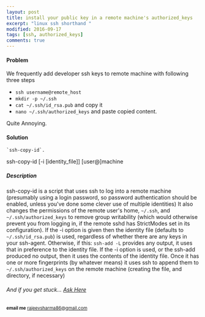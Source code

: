 ```yaml
---
layout: post
title: install your public key in a remote machine's authorized_keys
excerpt: "linux ssh shorthand "
modified: 2016-09-17
tags: [ssh, authorized_keys]
comments: true
---
```



#### Problem
We frequently add developer ssh keys to remote machine with following three steps

 * `ssh username@remote_host`
 * `mkdir -p ~/.ssh`
 * `cat ~/.ssh/id_rsa.pub` and copy it
 * `nano ~/.ssh/authorized_keys` and paste copied content.

Quite Annoying.

#### Solution
    `ssh-copy-id`.

ssh-copy-id [-i [identity_file]] [user@]machine

##### Description

ssh-copy-id is a script that uses ssh to log into a remote
machine (presumably using a login password, so password
authentication should be enabled, unless you've done some
clever use of multiple identities) It also changes the
permissions of the remote user's home, `~/.ssh`, and
`~/.ssh/authorized_keys` to remove group writability
(which would otherwise prevent you from logging in, if
the remote sshd has StrictModes set in its configuration).
If the -i option is given then the identity file (defaults
to `~/.ssh/id_rsa.pub`) is used, regardless of whether
there are any keys in your ssh-agent. Otherwise, if this:
`ssh-add -L` provides any output, it uses that in preference
to the identity file. If the -i option is used, or the ssh-add
produced no output, then it uses the contents of the identity
file. Once it has one or more fingerprints (by whatever means)
it uses ssh to append them to `~/.ssh/authorized_keys` on the
remote machine (creating the file, and directory, if necessary)


######  And if you get stuck… [Ask Here](http://stackoverflow.com/)

<sup> <b>email me</b>  [rajeevsharma86@gmail.com](#myfootnote1)</sup>
